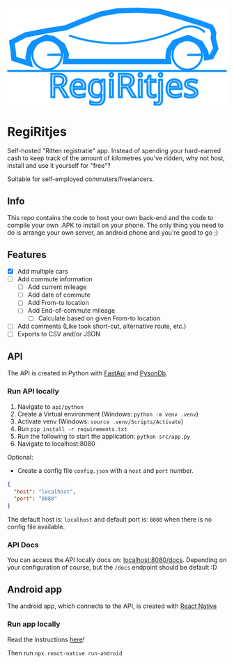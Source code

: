 <p align="center">
  <img width="720" src="docs/regiritjesLogo.svg">
</p>

# RegiRitjes

Self-hosted "Ritten registratie" app. Instead of spending your hard-earned cash to keep track of the amount of kilometres you've ridden, why not host, install and use it yourself for "free"?

Suitable for self-employed commuters/freelancers.

## Info
This repo contains the code to host your own back-end and the code to compile your own .APK to install on your phone.
The only thing you need to do is arrange your own server, an android phone and you're good to go ;)

## Features
- [x] Add multiple cars
- [ ] Add commute information
    - [ ] Add current mileage
    - [ ] Add date of commute
    - [ ] Add From-to location
    - [ ] Add End-of-commute mileage
      - [ ] Calculate based on given From-to location
- [ ] Add comments (Like took short-cut, alternative route, etc.)
- [ ] Exports to CSV and/or JSON

## API
The API is created in Python with [FastApi](https://fastapi.tiangolo.com/) and [PysonDb](https://github.com/pysonDB/pysonDB).
### Run API locally

1. Navigate to `api/python`
2. Create a Virtual environment (Windows: `python -m venv .venv`) 
3. Activate venv (Windows: `source .venv/Scripts/Activate`)
4. Run `pip install -r requirements.txt`
5. Run the following to start the application: `python src/app.py`
6. Navigate to localhost:8080

Optional:
- Create a config file `config.json` with a `host` and `port` number.
```json
{
  "host": "localhost",
  "port": "8080"
}
```
The default host is: `localhost` and default port is: `8080` when there is no config file available.

### API Docs
You can access the API locally docs on: [localhost:8080/docs](http://localhost:8080/docs).
Depending on your configuration of course, but the `/docs` endpoint should be default :D
## Android app
The android app, which connects to the API, is created with [React Native](https://reactnative.dev/)

### Run app locally
Read the instructions [here](https://reactnative.dev/docs/environment-setup)! 

Then run `npx react-native run-android` 

